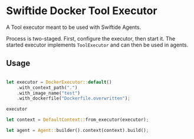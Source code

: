 # Swiftide Docker Tool Executor

A Tool executor meant to be used with Swiftide Agents.

Process is two-staged. First, configure the executor, then start it. The started executor implements `ToolExecutor` and can then be used in agents.

## Usage

```rust

let executor = DockerExecutor::default()
    .with_context_path(".")
    .with_image_name("test")
    .with_dockerfile("Dockerfile.overwritten");

executor

let context = DefaultContext::from_executor(executor);

let agent = Agent::builder().context(context).build();
```
